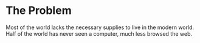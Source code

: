 The Problem
===========

Most of the world lacks the necessary supplies to live in the modern world.
Half of the world has never seen a computer, much less browsed the web.

